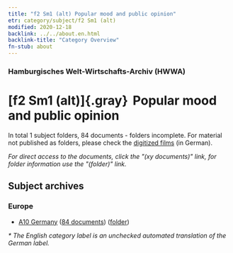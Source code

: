 ```yaml
---
title: "f2 Sm1 (alt) Popular mood and public opinion"
etr: category/subject/f2 Sm1 (alt)
modified: 2020-12-18
backlink: ../../about.en.html
backlink-title: "Category Overview"
fn-stub: about
---
```


### Hamburgisches Welt-Wirtschafts-Archiv (HWWA)
# [f2 Sm1 (alt)]{.gray}&#8201; Popular mood and public opinion&#160; 





In total 1 subject folders, 84 documents - folders incomplete.
For material not published as folders, please check the [digitized films](/film/h1_sh) (in German).

_For direct access to the documents, click the "(xy documents)" link, for folder information use the "(folder)" link._

## Subject archives



### Europe

- [A10 Germany](../../../geo/about.en.html#A10) (<a href="https://dfg-viewer.de/show/?tx_dlf[id]=https://pm20.zbw.eu/mets/sh/1261xx/126128/1442xx/144287/public.mets.en.xml" target="_blank">84 documents</a>) ([folder](http://purl.org/pressemappe20/folder/sh/126128,144287))


_* The English category label is an unchecked automated translation of the German label._

